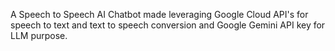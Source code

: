 A Speech to Speech AI Chatbot made leveraging Google Cloud API's for speech to text and text to speech conversion and Google Gemini API key for LLM purpose.
